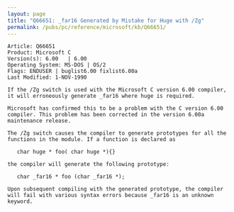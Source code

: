 ```yaml
---
layout: page
title: "Q66651: _far16 Generated by Mistake for Huge with /Zg"
permalink: /pubs/pc/reference/microsoft/kb/Q66651/
---
```


	Article: Q66651
	Product: Microsoft C
	Version(s): 6.00   | 6.00
	Operating System: MS-DOS | OS/2
	Flags: ENDUSER | buglist6.00 fixlist6.00a
	Last Modified: 1-NOV-1990
	
	If the /Zg switch is used with the Microsoft C version 6.00 compiler,
	it will erroneously generate _far16 where huge is required.
	
	Microsoft has confirmed this to be a problem with the C version 6.00
	compiler. This problem has been corrected in the version 6.00a
	maintenance release.
	
	The /Zg switch causes the compiler to generate prototypes for all the
	functions in the module. If a function is declared as
	
	   char huge * foo( char huge *){}
	
	the compiler will generate the following prototype:
	
	   char _far16 * foo (char _far16 *);
	
	Upon subsequent compiling with the generated prototype, the compiler
	will fail with various syntax errors because _far16 is an unknown
	keyword.
